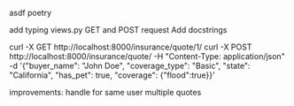 asdf
poetry



add typing
views.py GET and POST request
Add docstrings


 curl -X GET http://localhost:8000/insurance/quote/1/
 curl -X POST http://localhost:8000/insurance/quote/ -H "Content-Type: application/json" -d '{"buyer_name": "John Doe", "coverage_type": "Basic", "state": "California", "has_pet": true, "coverage": {"flood":true}}' 



improvements:
handle for same user multiple quotes